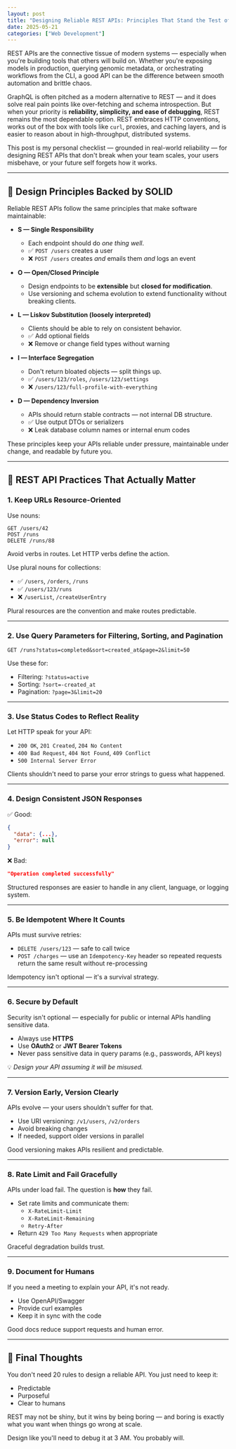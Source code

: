 ```yaml
---
layout: post
title: "Designing Reliable REST APIs: Principles That Stand the Test of Time"
date: 2025-05-21
categories: ["Web Development"]
---
```


REST APIs are the connective tissue of modern systems — especially when you're building tools that others will build on. Whether you're exposing models in production, querying genomic metadata, or orchestrating workflows from the CLI, a good API can be the difference between smooth automation and brittle chaos.

GraphQL is often pitched as a modern alternative to REST — and it does solve real pain points like over-fetching and schema introspection. But when your priority is **reliability, simplicity, and ease of debugging**, REST remains the most dependable option. REST embraces HTTP conventions, works out of the box with tools like `curl`, proxies, and caching layers, and is easier to reason about in high-throughput, distributed systems.

This post is my personal checklist — grounded in real-world reliability — for designing REST APIs that don't break when your team scales, your users misbehave, or your future self forgets how it works.

---

## 🧱 Design Principles Backed by SOLID

Reliable REST APIs follow the same principles that make software maintainable:

- **S — Single Responsibility**  
  - Each endpoint should do *one thing well*.  
  - ✅ `POST /users` creates a user  
  - ❌ `POST /users` creates *and* emails them *and* logs an event

- **O — Open/Closed Principle**  
  - Design endpoints to be **extensible** but **closed for modification**.  
  - Use versioning and schema evolution to extend functionality without breaking clients.

- **L — Liskov Substitution (loosely interpreted)**  
  - Clients should be able to rely on consistent behavior.  
  - ✅ Add optional fields  
  - ❌ Remove or change field types without warning

- **I — Interface Segregation**  
  - Don't return bloated objects — split things up.  
  - ✅ `/users/123/roles`, `/users/123/settings`  
  - ❌ `/users/123/full-profile-with-everything`

- **D — Dependency Inversion** 
  - APIs should return stable contracts — not internal DB structure. 
  - ✅ Use output DTOs or serializers  
  - ❌ Leak database column names or internal enum codes

These principles keep your APIs reliable under pressure, maintainable under change, and readable by future you.

---

## 🔑 REST API Practices That Actually Matter

### 1. Keep URLs Resource-Oriented

Use nouns:

```http
GET /users/42
POST /runs
DELETE /runs/88
```

Avoid verbs in routes. Let HTTP verbs define the action.

Use plural nouns for collections:

- ✅ `/users`, `/orders`, `/runs`  
- ✅ `/users/123/runs`  
- ❌ `/userList`, `/createUserEntry`

Plural resources are the convention and make routes predictable.

---

### 2. Use Query Parameters for Filtering, Sorting, and Pagination

```http
GET /runs?status=completed&sort=created_at&page=2&limit=50
```

Use these for:

- Filtering: `?status=active`
- Sorting: `?sort=-created_at`
- Pagination: `?page=3&limit=20`

---

### 3. Use Status Codes to Reflect Reality

Let HTTP speak for your API:

- `200 OK`, `201 Created`, `204 No Content`
- `400 Bad Request`, `404 Not Found`, `409 Conflict`
- `500 Internal Server Error`

Clients shouldn't need to parse your error strings to guess what happened.

---

### 4. Design Consistent JSON Responses

✅ Good:

```json
{
  "data": {...},
  "error": null
}
```

❌ Bad:

```json
"Operation completed successfully"
```

Structured responses are easier to handle in any client, language, or logging system.

---

### 5. Be Idempotent Where It Counts

APIs must survive retries:

- `DELETE /users/123` — safe to call twice
- `POST /charges` — use an `Idempotency-Key` header so repeated requests return the same result without re-processing

Idempotency isn't optional — it's a survival strategy.

---

### 6. Secure by Default

Security isn't optional — especially for public or internal APIs handling sensitive data.

- Always use **HTTPS**
- Use **OAuth2** or **JWT Bearer Tokens**
- Never pass sensitive data in query params (e.g., passwords, API keys)

💡 _Design your API assuming it will be misused._

---

### 7. Version Early, Version Clearly

APIs evolve — your users shouldn't suffer for that.

- Use URI versioning: `/v1/users`, `/v2/orders`
- Avoid breaking changes
- If needed, support older versions in parallel

Good versioning makes APIs resilient and predictable.

---

### 8. Rate Limit and Fail Gracefully

APIs under load fail. The question is **how** they fail.

- Set rate limits and communicate them:
  - `X-RateLimit-Limit`
  - `X-RateLimit-Remaining`
  - `Retry-After`
- Return `429 Too Many Requests` when appropriate

Graceful degradation builds trust.

---

### 9. Document for Humans

If you need a meeting to explain your API, it's not ready.

- Use OpenAPI/Swagger
- Provide curl examples
- Keep it in sync with the code

Good docs reduce support requests and human error.

---

## 🧠 Final Thoughts

You don't need 20 rules to design a reliable API. You just need to keep it:

- Predictable
- Purposeful
- Clear to humans

REST may not be shiny, but it wins by being boring — and boring is exactly what you want when things go wrong at scale.

Design like you'll need to debug it at 3 AM. You probably will.

